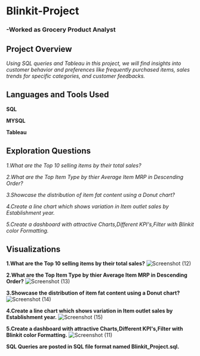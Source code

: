# Blinkit-Project
### -Worked as Grocery Product Analyst

## Project Overview
*Using SQL queries and Tableau in this project, we will find insights into customer  behavior and preferences like frequently purchased items, sales trends  for specific categories, and customer feedbacks.*

## Languages and Tools Used
**SQL**

**MYSQL**

**Tableau**

## Exploration Questions
*1.What are the Top 10 selling items by their total sales?*

*2.What are the Top Item Type by thier Average Item MRP in Descending Order?*

*3.Showcase the distribution of item fat content using a Donut chart?*

*4.Create a line chart which shows variation in Item outlet sales by Establishment year.*

*5.Create a dashboard with attractive Charts,Different KPI's,Filter with Blinkit color Formatting.*

## Visualizations
**1.What are the Top 10 selling items by their total sales?**
![Screenshot (12)](https://github.com/shivammathur9898/Blinkit-Project/assets/154864683/fa52dc9e-1ebc-4385-a554-61569bbd89c1)


**2.What are the Top Item Type by thier Average Item MRP in Descending Order?**
![Screenshot (13)](https://github.com/shivammathur9898/Blinkit-Project/assets/154864683/b779dfac-1b3a-4791-ac0f-3a0632709dce)


**3.Showcase the distribution of item fat content using a Donut chart?**
![Screenshot (14)](https://github.com/shivammathur9898/Blinkit-Project/assets/154864683/a6ba46af-cc12-40dd-9067-106048a904b5)


**4.Create a line chart which shows variation in Item outlet sales by Establishment year.**
![Screenshot (15)](https://github.com/shivammathur9898/Blinkit-Project/assets/154864683/6347b128-178d-4407-9fec-0ba66bd5fba9)


**5.Create a dashboard with attractive Charts,Different KPI's,Filter with Blinkit color Formatting.**
![Screenshot (11)](https://github.com/shivammathur9898/Blinkit-Project/assets/154864683/b2a2381b-c737-41bb-88bb-ed20a64791d8)


**SQL Queries are posted in SQL file format named Blinkit_Project.sql.**









